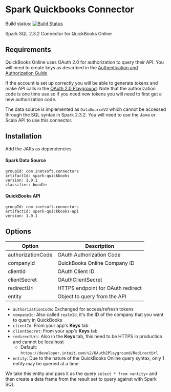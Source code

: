 # Spark Quickbooks Connector

Build status: [![Build Status](https://travis-ci.com/inetsoft-technology/spark-quickbooks.svg?branch=master)](https://travis-ci.com/inetsoft-technology/spark-quickbooks)

Spark SQL 2.3.2 Connector for QuickBooks Online

## Requirements

QuickBooks Online uses OAuth 2.0 for authorization to query their API. You will need to
create keys as described in the [Authentication and Authorization Guide](https://developer.intuit.com/app/developer/qbo/docs/develop/authentication-and-authorization/oauth-2.0#obtain-oauth2-credentials-for-your-app)

If the account is set up correctly you will be able to generate tokens and make API calls in the
[OAuth 2.0 Playground](https://developer.intuit.com/v2/ui#/playground). Note that the authorization
code is one time use so if you need new tokens you will need to first get a new authorization code.

The data source is implemented as `DataSourceV2` which cannot be accessed through the SQL syntax
in Spark 2.3.2. You will need to use the Java or Scala API to use this connector.

## Installation

Add the JARs as dependencies

#### Spark Data Source
```
groupId: com.inetsoft.connectors
artifactId: spark-quickbooks
version: 1.0.1
classifier: bundle
```

#### QuickBooks API
```
groupId: com.inetsoft.connectors
artifactId: spark-quickbooks-api
version: 1.0.1
```

## Options

| Option            | Description                       |
| ----------------- |---------------------------------- |
| authorizationCode | OAuth Authorization Code          |
| companyId         | QuickBooks Online Company ID      |
| clientId          | OAuth Client ID                   |
| clientSecret      | OAuthClientSecret                 |
| redirectUri       | HTTPS endpoint for OAuth redirect |
| entity            | Object to query from the API      |

* `authorizationCode`: Exchanged for access/refresh tokens
* `companyId`: Also called `realmId`, it's the ID of the company that you want to query in QuickBooks
* `clientId`: From your app's **Keys** tab
* `clientSecret`: From your app's **Keys** tab
* `redirectUri`: Also in the **Keys** tab, this need to be HTTPS in production and cannot be localhost
  * Default: `https://developer.intuit.com/v2/OAuth2Playground/RedirectUrl`
* `entity`: Due to the nature of the QuickBooks Online query syntax, only 1 entity may be queried at a time.

We take this entity and pass it as the query `select * from <entity>` and then create a data frame
from the result set to query against with Spark SQL

